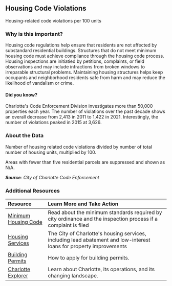 ## Housing Code Violations
Housing-related code violations per 100 units

### Why is this important?
Housing code regulations help ensure that residents are not affected by substandard residential buildings. Structures that do not meet minimum housing code must achieve compliance through the housing code process. Housing inspections are initiatied by petitions, complaints, or field observations and may include infractions from broken windows to irreparable structural problems. Maintaining housing structures helps keep occupants and neighborhood residents safe from harm and may reduce the likelihood of vandalism or crime. 

#### Did you know?
Charlotte's Code Enforcement Division investigates more than 50,000 properties each year. The number of violations over the past decade shows an overall decrease from 2,413 in 2011 to 1,422 in 2021. Interestingly, the number of violations peaked in 2015 at 3,626.

### About the Data
Number of housing related code violations divided by number of total number of housing units, multiplied by 100. 

Areas with fewer than five residential parcels are suppressed and shown as N/A.

_**Source**: City of Charlotte Code Enforcement_

### Additional Resources
|Resource | Learn More and Take Action | 
|:--- | :--- |
|[Minimum Housing Code](https://www.charlottenc.gov/Streets-and-Neighborhoods/Code-Enforcement)| Read about the minimum standards required by city ordinance and the inspection process if a complaint is filed
|[Housing Services](https://www.charlottenc.gov/Streets-and-Neighborhoods/Housing)| The City of Charlotte's housing services, including lead abatement and low-interest loans for property improvements
|[Building Permits](https://www.mecknc.gov/LUESA/CodeEnforcement/Pages/default.aspx?src=ud)| How to apply for building permits.
|[Charlotte Explorer](https://explore.charlottenc.gov/)| Learn about Charlotte, its operations, and its changing landscape.
